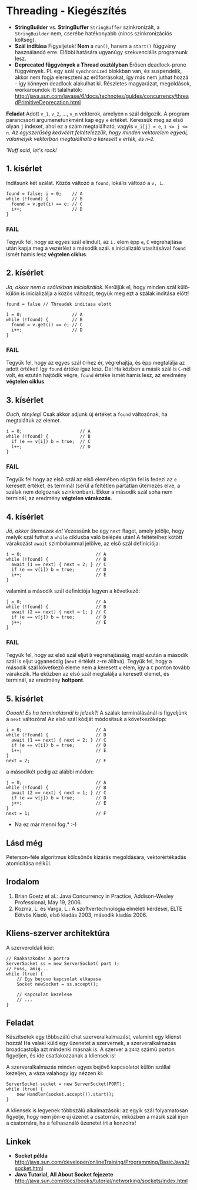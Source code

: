 # Threading - Kiegészítés #

* **StringBuilder** vs. **StringBuffer** `StringBuffer` szinkronizált, a
  `StringBuilder` nem, cserébe hatékonyabb (nincs szinkronizációs költség).
* **Szál indítása** Figyeljetek! **Nem** a `run()`, hanem a `start()` függvény
  használandó erre. Előbbi hatására ugyanúgy szekvenciális programunk lesz.
* **Deprecated függvények a Thread osztályban** Erősen deadlock-prone
  függvények. Pl. egy szál `synchronized` blokkban van, és suspendelik, akkor
  nem fogja elereszteni az erőforrásokat, így más nem juthat hozzá - így könnyen
  deadlock alakulhat ki. Részletes magyarázat, megoldások, workaroundok itt
  találhatók: <http://java.sun.com/javase/6/docs/technotes/guides/concurrency/threadPrimitiveDeprecation.html>

**Feladat** Adott `v_1`, `v_2`, ..., `v_n` vektorok, amelyen `n` szál dolgozik.
A program parancssori argumenetunkmént kap egy `e` értéket. Keressük meg az első
olyan `j` indexet, ahol ez a szám megtalálható, vagyis `v_i[j] = e`,
`1 <= j <= n`. *Az egyszerűség kedvéért feltételezzük, hogy minden vektorelem*
*egyedi, valamelyik vektorban megtalálható a keresett `e` érték, és `n=2`.*

*'Nuff said, let's rock!*

## 1. kísérlet ##
Indítsunk két szálat. Közös változó a `found`, lokális változó a `v, i`.

	found = false; i = 0;    // A
	while (!found) {         // B
	  found = v.get(i) == e; // C
	  i++;                   // D
	}     

### FAIL ###
Tegyük fel, hogy az egyes szál elindult, az `i.` elem épp `e`, `C` végrehajtása
után kapja meg a vezérlést a második szál. `A` inicializáló utasításával `found`
ismét hamis lesz **végtelen ciklus**.

## 2. kísérlet ##
*Ja, akkor nem a szálakban inicializálok.* Kerüljük el, hogy minden szál
külö-külön is inicializálja a közös változót, tegyük meg ezt a szálak indítása
előtt!

	found = false // Threadek inditasa elott
	
	i = 0;                   // A
	while (!found) {         // B
	  found = v.get(i) == e; // C
	  i++;                   // D
	}     

### FAIL ###
Tegyük fel, hogy az egyes szál `C`-hez ér, végrehajtja, és épp megtalálja az
adott értéket! Így `found` értéke igaz lesz. De! Ha közben a másik szál is
`C`-nél volt, és ezután hajtódik végre, `found` értéke ismét hamis lesz, az
eredmény **végtelen ciklus**.

## 3. kísérlet ##
*Ouch, tényleg!* Csak akkor adjunk új értéket a `found` változónak, ha
megtaláltuk az elemet.

	i = 0;                      // A
	while (!found) {            // B
	  if (e == v[i]) b = true;  // C
	  i++;                      // D
	}

### FAIL ###
Tegyük fel hogy az első szál az első elemében rögtön fel is fedezi az `e`
keresett értéket, és terminál (sérül a feltétlen pártatlan ütemezés elve, a
szálak nem dolgoznak szinkronban). Ekkor a második szál soha nem terminál, az
eredmény **végtelen várakozás**.

## 4. kísérlet ##
*Jó, akkor ütemezek én!* Vezessünk be egy `next` flaget, amely jelölje, hogy
melyik szál futhat a `while` ciklusba való belépés után! A feltételhez kötött
várakozást `await` szimbólummal jelölve, az első szál definíciója:

	i = 0;                            // A
	while (!found) {                  // B
	  await (1 == next) { next = 2; } // C
	  if (e == v[i]) b = true;        // D
	  i++;                            // E
	}

valamint a második szál definíciója legyen a következő:

	j = 0;                            // A
	while (!found) {                  // B
	  await (2 == next) { next = 1; } // C
	  if (e == v[j]) b = true;        // D
	  j++;                            // E
	}

### FAIL ###
Tegyük fel, hogy az első szál eljut `D` végrehajtásáig, majd ezután a második
szál is eljut ugyaneddig (`next` értékét `2`-re állítva). Tegyük fel, hogy a
második szál következő eleme nem a keresett `e` elem, így a `C` ponton tovább
várakozik. Ha eközben az első szál megtalálja a keresett elemet, és terminál, az
eredmény **holtpont**.

## 5. kísérlet ##
*Ooooh! És ha terminálásnál is jelzek?!* A szálak terminálásánál is figyeljünk a
`next` változóra! Az első szál kódját módosítsuk a következőképp:

	i = 0;                            // A
	while (!found) {                  // B
	  await (1 == next) { next = 2; } // C
	  if (e == v[i]) b = true;        // D
	  i++;                            // E
	}
	next = 2;                         // F

a másodikét pedig az alábbi módon:

	j = 0;                            // A
	while (!found) {                  // B
	  await (2 == next) { next = 1; } // C
	  if (e == v[j]) b = true;        // D
	  j++;                            // E
	}
	next = 1;                         // F

* Na ez már menni fog.* :-)

## Lásd még ##
Peterson-féle algoritmus kölcsönös kizárás megoldására, vektorértékadás atomicitása nélkül.

## Irodalom ##
1. Brian Goetz et al.: Java Concurrency in Practice, Addison-Wesley
   Professional, May 19, 2006.
2. Kozma, L. és Varga, L.: A szoftvertechnológia elméleti kérdései, ELTE Eötvös
   Kiadó, első kiadás 2003, második kiadás 2006.

## Kliens-szerver architektúra ##
A szerveroldali kód:

	// Raakaszkodas a portra
	ServerSocket ss = new ServerSocket( port );
	// Fuss, amig...
	while (true) {
	    // Egy bejovo kapcsolat elkapasa
	    Socket newSocket = ss.accept();
	
	    // Kapcsolat kezelese
	    // ...
	}

## Feladat ##
Készítsetek egy többszálú chat szerveralkalmazást, valamint egy klienst hozzá!
Ha valaki küld egy üzenetet a szervernek, a szerveralkalmazás broadcastolja azt
mindenki másnak is. A szerver a `2442` számú porton figyeljen, és ide
csatlakozzanak a kliensek is!

A szerveralkalmazás minden egyes bejövő kapcsolatot külön szállal kezeljen, a
váza valahogy így nézzen ki:

	ServerSocket socket = new ServerSocket(PORT);
	while (true) {
	    new Handler(socket.accept()).start();
	}

A kliensek is legyenek többszálú alkalmazások: az egyik szál folyamatosan
figyelje, hogy nem jön-e új üzenet a csatornán, miközben a másik szál írjon a
csatornára, ha a felhasználó üzenetet írt a konzolra!

## Linkek ##
* **Socket példa** <http://java.sun.com/developer/onlineTraining/Programming/BasicJava2/socket.html>
* **Java Tutorial, All About Socket fejezete** <http://java.sun.com/docs/books/tutorial/networking/sockets/index.html>
